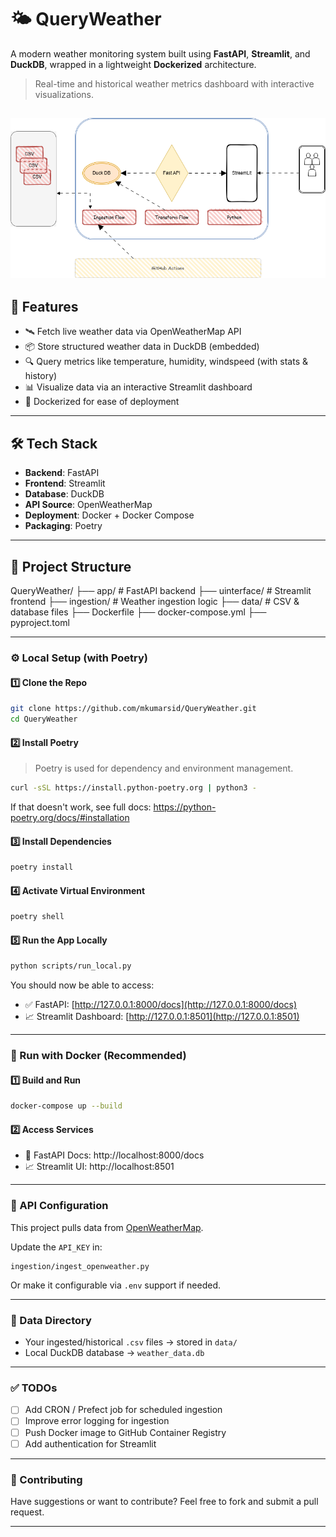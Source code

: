# 🌤️ QueryWeather

A modern weather monitoring system built using **FastAPI**, **Streamlit**, and **DuckDB**, wrapped in a lightweight **Dockerized** architecture.

> Real-time and historical weather metrics dashboard with interactive visualizations.

## ![Query Weather](images/SystemDiagram.png "Query Weather")

## 🚀 Features

- 🛰️ Fetch live weather data via OpenWeatherMap API
- 📦 Store structured weather data in DuckDB (embedded)
- 🔍 Query metrics like temperature, humidity, windspeed (with stats & history)
- 📊 Visualize data via an interactive Streamlit dashboard
- 🐳 Dockerized for ease of deployment

---

## 🛠️ Tech Stack

- **Backend**: FastAPI
- **Frontend**: Streamlit
- **Database**: DuckDB
- **API Source**: OpenWeatherMap
- **Deployment**: Docker + Docker Compose
- **Packaging**: Poetry

---

## 🧱 Project Structure

QueryWeather/ ├── app/ # FastAPI backend ├── uinterface/ # Streamlit frontend ├── ingestion/ # Weather ingestion logic ├── data/ # CSV & database files ├── Dockerfile ├── docker-compose.yml ├── pyproject.toml

---

### ⚙️ Local Setup (with Poetry)

#### 1️⃣ Clone the Repo

```bash
git clone https://github.com/mkumarsid/QueryWeather.git
cd QueryWeather
```

#### 2️⃣ Install Poetry

> Poetry is used for dependency and environment management.

```bash
curl -sSL https://install.python-poetry.org | python3 -
```

If that doesn't work, see full docs: https://python-poetry.org/docs/#installation

#### 3️⃣ Install Dependencies

```bash
poetry install
```

#### 4️⃣ Activate Virtual Environment

```bash
poetry shell
```

#### 5️⃣ Run the App Locally

```bash
python scripts/run_local.py
```

You should now be able to access:

- ✅ FastAPI: [http://127.0.0.1:8000/docs](http://127.0.0.1:8000/docs)
- 📈 Streamlit Dashboard: [http://127.0.0.1:8501](http://127.0.0.1:8501)

---

### 🐳 Run with Docker (Recommended)

#### 1️⃣ Build and Run

```bash
docker-compose up --build
```

#### 2️⃣ Access Services

- 🚀 FastAPI Docs: http://localhost:8000/docs
- 📈 Streamlit UI: http://localhost:8501

---

### 🔑 API Configuration

This project pulls data from [OpenWeatherMap](https://openweathermap.org/api).

Update the `API_KEY` in:

```
ingestion/ingest_openweather.py
```

Or make it configurable via `.env` support if needed.

---

### 📁 Data Directory

- Your ingested/historical `.csv` files → stored in `data/`
- Local DuckDB database → `weather_data.db`

---

### ✅ TODOs

- [ ] Add CRON / Prefect job for scheduled ingestion
- [ ] Improve error logging for ingestion
- [ ] Push Docker image to GitHub Container Registry
- [ ] Add authentication for Streamlit

---

### 🤝 Contributing

Have suggestions or want to contribute? Feel free to fork and submit a pull request.

---

